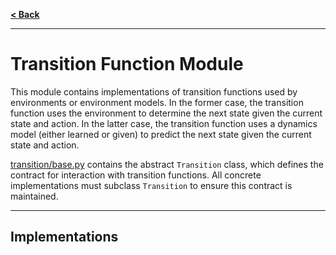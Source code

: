 [**< Back**](../README.md)

---

# Transition Function Module

This module contains implementations of transition functions used by environments or environment models. In the former case, the transition function uses the environment to determine the next state given the current state and action. In the latter case, the transition function uses a dynamics model (either learned or given) to predict the next state given the current state and action.

[transition/base.py](./base.py) contains the abstract `Transition` class, which defines the contract for interaction with transition functions. All concrete implementations must subclass `Transition` to ensure this contract is maintained.

---

## Implementations

### 


